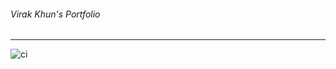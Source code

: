 ###### Virak Khun's Portfolio
---
![ci](https://github.com/virakkhun/personal-portfolio/actions/workflows/ci.yml/badge.svg)
